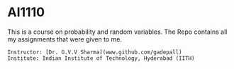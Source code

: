# AI1110

This is a course on probability and random variables.
The Repo contains all my assignments that were given to me.

```
Instructor: [Dr. G.V.V Sharma](www.github.com/gadepall)
Institute: Indian Institute of Technology, Hyderabad (IITH)
```

